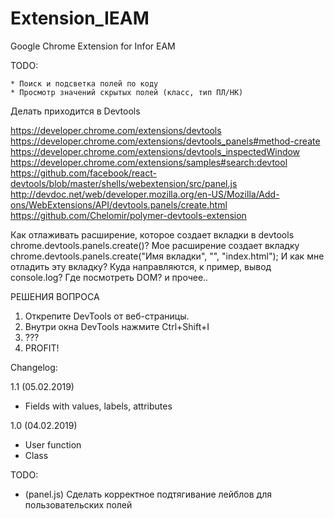 # Extension_IEAM
Google Chrome Extension for Infor EAM

TODO:

	* Поиск и подсветка полей по коду
	* Просмотр значений скрытых полей (класс, тип ПЛ/НК)

Делать приходится в Devtools

https://developer.chrome.com/extensions/devtools
https://developer.chrome.com/extensions/devtools_panels#method-create
https://developer.chrome.com/extensions/devtools_inspectedWindow
https://developer.chrome.com/extensions/samples#search:devtool
https://github.com/facebook/react-devtools/blob/master/shells/webextension/src/panel.js
http://devdoc.net/web/developer.mozilla.org/en-US/Mozilla/Add-ons/WebExtensions/API/devtools.panels/create.html
https://github.com/Chelomir/polymer-devtools-extension


Как отлаживать расширение, которое создает вкладки в devtools chrome.devtools.panels.create()?
Мое расширение создает вкладку 
chrome.devtools.panels.create("Имя вкладки", "", "index.html");
И как мне отладить эту вкладку? Куда направляются, к пример, вывод console.log? Где посмотреть DOM? и прочее..

РЕШЕНИЯ ВОПРОСА
1. Открепите DevTools от веб-страницы.
2. Внутри окна DevTools нажмите Ctrl+Shift+I 
3. ???
4. PROFIT!

Changelog:

1.1 (05.02.2019)
+ Fields with values, labels, attributes

1.0 (04.02.2019)
+ User function
+ Class

TODO: 
- (panel.js) Сделать корректное подтягивание лейблов для пользовательских полей